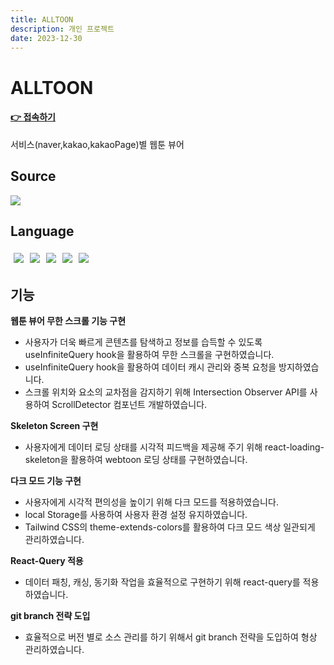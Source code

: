 ```yaml
---
title: ALLTOON
description: 개인 프로젝트
date: 2023-12-30
---
```

# ALLTOON

#### [👉 접속하기](https://kn-front.github.io/Alltoon/) 
서비스(naver,kakao,kakaoPage)별 웹툰 뷰어

## Source
<div style= "display: inline-flex;">
<a href="https://github.com/kwonyongjun1/webtoon"><img src="https://img.shields.io/badge/GitHub-181717?style=flat&logo=GitHub&logoColor=white&link=https://github.com/kwonyongjun1/commit-message"/></a>
</div>

## Language
<div style= "display: inline-flex">
  <img style="padding: 5px" src="https://img.shields.io/badge/React-61DAFB?style=flat&logo=React&logoColor=black"/>
  <img style="padding: 5px" src="https://img.shields.io/badge/TypeScript-3178C6?style=flat&logo=TypeScript&logoColor=white"/>
  <img style="padding: 5px" src="https://img.shields.io/badge/recoil-3578E5?style=flat&logo=recoil&logoColor=white"/> 
  <img style="padding: 5px" src="https://img.shields.io/badge/reactquery-FF4154?style=flat&logo=reactquery&logoColor=white"/> 
  <img style="padding: 5px" src="https://img.shields.io/badge/tailwindcss-06B6D4?style=flat&logo=tailwindcss&logoColor=white"/>
</div>


## 기능

**웹툰 뷰어 무한 스크롤 기능 구현**
- 사용자가 더욱 빠르게 콘텐츠를 탐색하고 정보를 습득할 수 있도록 useInfiniteQuery hook을 활용하여 무한 스크롤을 구현하였습니다.
- useInfiniteQuery hook을 활용하여 데이터 캐시 관리와 중복 요청을 방지하였습니다.
- 스크롤 위치와 요소의 교차점을 감지하기 위해 Intersection Observer API를 사용하여 ScrollDetector 컴포넌트 개발하였습니다.
  
**Skeleton Screen 구현**
- 사용자에게 데이터 로딩 상태를 시각적 피드백을 제공해 주기 위해 react-loading-skeleton을 활용하여 webtoon 로딩 상태를 구현하였습니다.
  
**다크 모드 기능 구현**
- 사용자에게 시각적 편의성을 높이기 위해 다크 모드를 적용하였습니다.  
- local Storage를 사용하여 사용자 환경 설정 유지하였습니다.
- Tailwind CSS의 theme-extends-colors를 활용하여 다크 모드 색상 일관되게 관리하였습니다.

**React-Query 적용**
- 데이터 패칭, 캐싱, 동기화 작업을 효율적으로 구현하기 위해 react-query를 적용하였습니다.

**git branch 전략 도입**
- 효율적으로 버전 별로 소스 관리를 하기 위해서 git branch 전략을 도입하여 형상 관리하였습니다. 
